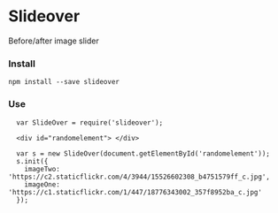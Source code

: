 # Slideover
Before/after image slider

### Install

```
npm install --save slideover
```

### Use

```
  var SlideOver = require('slideover');

  <div id="randomelement"> </div>

  var s = new SlideOver(document.getElementById('randomelement'));
  s.init({
    imageTwo: 'https://c2.staticflickr.com/4/3944/15526602308_b4751579ff_c.jpg',
    imageOne: 'https://c1.staticflickr.com/1/447/18776343002_357f8952ba_c.jpg'
  });
```
